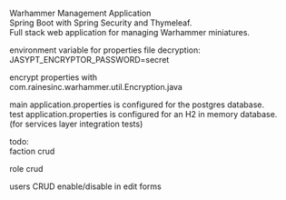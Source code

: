 Warhammer Management Application\
Spring Boot with Spring Security and Thymeleaf.\
Full stack web application for managing Warhammer miniatures.

environment variable for properties file decryption:\
JASYPT_ENCRYPTOR_PASSWORD=secret

encrypt properties with \
com.rainesinc.warhammer.util.Encryption.java

main application.properties is configured for the postgres database.\
test application.properties is configured for an H2 in memory database.\
(for services layer integration tests)

todo:\
faction crud

role crud

users CRUD enable/disable in edit forms


    